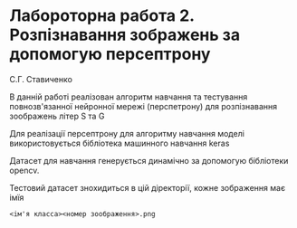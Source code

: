 # Лабороторна работа 2. Розпізнавання зображень за допомогую персептрону
С.Г. Ставиченко

В данній работі реалізован алгоритм навчання та тестування повнозв'язанної нейронної мережі (перспетрону)
для розпізнавання зоображень літер S та G

Для реалізації персептрону для алгоритму навчання моделі використовується
бібліотека машинного навчання keras

Датасет для навчання генерується динамічно за допомогую бібліотеки opencv.

Тестовий датасет знохидиться в цій діректорії, кожне зображення має імїя

```<iм'я класса><номер зоображення>.png```